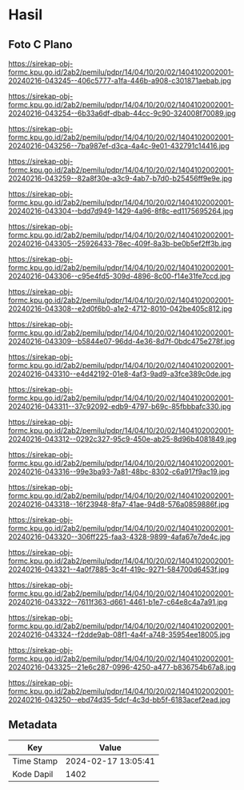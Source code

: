 # Hasil

## Foto C Plano

https://sirekap-obj-formc.kpu.go.id/2ab2/pemilu/pdpr/14/04/10/20/02/1404102002001-20240216-043245--406c5777-a1fa-446b-a908-c301871aebab.jpg

https://sirekap-obj-formc.kpu.go.id/2ab2/pemilu/pdpr/14/04/10/20/02/1404102002001-20240216-043254--6b33a6df-dbab-44cc-9c90-324008f70089.jpg

https://sirekap-obj-formc.kpu.go.id/2ab2/pemilu/pdpr/14/04/10/20/02/1404102002001-20240216-043256--7ba987ef-d3ca-4a4c-9e01-432791c14416.jpg

https://sirekap-obj-formc.kpu.go.id/2ab2/pemilu/pdpr/14/04/10/20/02/1404102002001-20240216-043259--82a8f30e-a3c9-4ab7-b7d0-b25456ff9e9e.jpg

https://sirekap-obj-formc.kpu.go.id/2ab2/pemilu/pdpr/14/04/10/20/02/1404102002001-20240216-043304--bdd7d949-1429-4a96-8f8c-ed1175695264.jpg

https://sirekap-obj-formc.kpu.go.id/2ab2/pemilu/pdpr/14/04/10/20/02/1404102002001-20240216-043305--25926433-78ec-409f-8a3b-be0b5ef2ff3b.jpg

https://sirekap-obj-formc.kpu.go.id/2ab2/pemilu/pdpr/14/04/10/20/02/1404102002001-20240216-043306--c95e4fd5-309d-4896-8c00-f14e31fe7ccd.jpg

https://sirekap-obj-formc.kpu.go.id/2ab2/pemilu/pdpr/14/04/10/20/02/1404102002001-20240216-043308--e2d0f6b0-a1e2-4712-8010-042be405c812.jpg

https://sirekap-obj-formc.kpu.go.id/2ab2/pemilu/pdpr/14/04/10/20/02/1404102002001-20240216-043309--b5844e07-96dd-4e36-8d7f-0bdc475e278f.jpg

https://sirekap-obj-formc.kpu.go.id/2ab2/pemilu/pdpr/14/04/10/20/02/1404102002001-20240216-043310--e4d42192-01e8-4af3-9ad9-a3fce389c0de.jpg

https://sirekap-obj-formc.kpu.go.id/2ab2/pemilu/pdpr/14/04/10/20/02/1404102002001-20240216-043311--37c92092-edb9-4797-b69c-85fbbbafc330.jpg

https://sirekap-obj-formc.kpu.go.id/2ab2/pemilu/pdpr/14/04/10/20/02/1404102002001-20240216-043312--0292c327-95c9-450e-ab25-8d96b4081849.jpg

https://sirekap-obj-formc.kpu.go.id/2ab2/pemilu/pdpr/14/04/10/20/02/1404102002001-20240216-043316--99e3ba93-7a81-48bc-8302-c6a917f9ac19.jpg

https://sirekap-obj-formc.kpu.go.id/2ab2/pemilu/pdpr/14/04/10/20/02/1404102002001-20240216-043318--16f23948-8fa7-41ae-94d8-576a0859886f.jpg

https://sirekap-obj-formc.kpu.go.id/2ab2/pemilu/pdpr/14/04/10/20/02/1404102002001-20240216-043320--306ff225-faa3-4328-9899-4afa67e7de4c.jpg

https://sirekap-obj-formc.kpu.go.id/2ab2/pemilu/pdpr/14/04/10/20/02/1404102002001-20240216-043321--4a0f7885-3c4f-419c-9271-584700d6453f.jpg

https://sirekap-obj-formc.kpu.go.id/2ab2/pemilu/pdpr/14/04/10/20/02/1404102002001-20240216-043322--7611f363-d661-4461-b1e7-c64e8c4a7a91.jpg

https://sirekap-obj-formc.kpu.go.id/2ab2/pemilu/pdpr/14/04/10/20/02/1404102002001-20240216-043324--f2dde9ab-08f1-4a4f-a748-35954ee18005.jpg

https://sirekap-obj-formc.kpu.go.id/2ab2/pemilu/pdpr/14/04/10/20/02/1404102002001-20240216-043325--21e6c287-0996-4250-a477-b836754b67a8.jpg

https://sirekap-obj-formc.kpu.go.id/2ab2/pemilu/pdpr/14/04/10/20/02/1404102002001-20240216-043250--ebd74d35-5dcf-4c3d-bb5f-6183acef2ead.jpg


## Metadata

| Key        | Value               |
| ---------- | ------------------- |
| Time Stamp | 2024-02-17 13:05:41 |
| Kode Dapil | 1402                |




